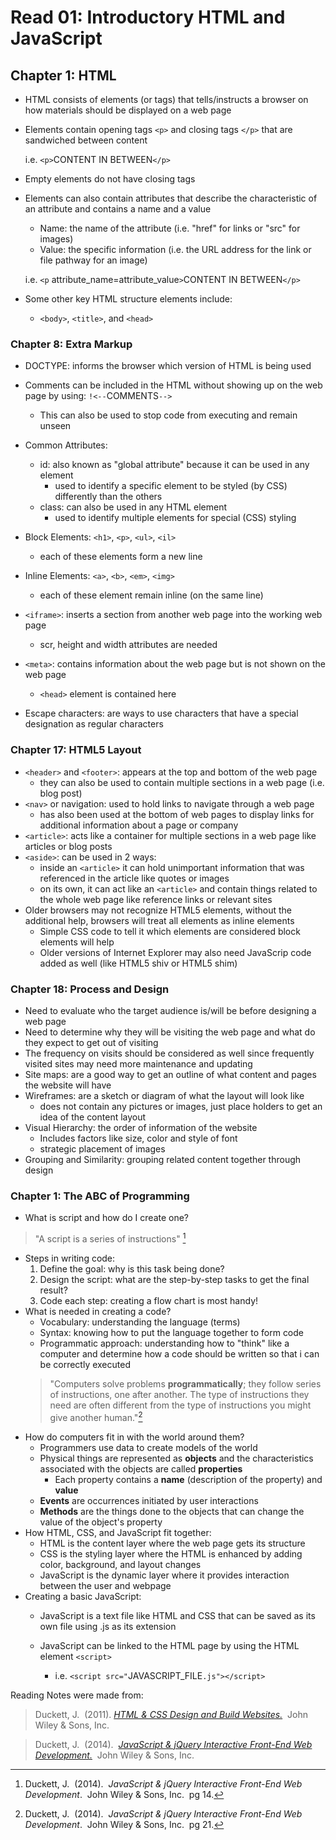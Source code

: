 # Read 01: Introductory HTML and JavaScript

## Chapter 1: HTML
+ HTML consists of elements (or tags) that tells/instructs a browser on how materials should be displayed on a web page
+ Elements contain opening tags `<p>` and closing tags `</p>` that are sandwiched between content

    i.e. `<p>`CONTENT IN BETWEEN`</p>`
+ Empty elements do not have closing tags
+ Elements can also contain attributes that describe the characteristic of an attribute and contains a name and a value
    + Name: the name of the attribute (i.e. "href" for links or "src" for images)
    + Value: the specific information (i.e. the URL address for the link or file pathway for an image)

    i.e. `<p` attribute_name=attribute_value`>`CONTENT IN BETWEEN`</p>`
+ Some other key HTML structure elements include:
    + `<body>`, `<title>`, and `<head>`

### Chapter 8: Extra Markup
+ DOCTYPE: informs the browser which version of HTML is being used
+ Comments can be included in the HTML without showing up on the web page by using:
        `!<--`COMMENTS`-->`

    + This can also be used to stop code from executing and remain unseen
+ Common Attributes:
    + id: also known as "global attribute" because it can be used in any element
        + used to identify a specific element to be styled (by CSS) differently than the others
    + class: can also be used in any HTML element
        + used to identify multiple elements for special (CSS) styling
+ Block Elements: `<h1>`, `<p>`, `<ul>`, `<il>`
    + each of these elements form a new line
+ Inline Elements: `<a>`, `<b>`, `<em>`, `<img>`
    + each of these element remain inline (on the same line)
+ `<iframe>`: inserts a section from another web page into the working web page
    + scr, height and width attributes are needed
+ `<meta>`: contains information about the web page but is not shown on the web page
    + `<head>` element is contained here
+ Escape characters: are ways to use characters that have a special designation as regular characters

### Chapter 17: HTML5 Layout
+ `<header>` and `<footer>`: appears at the top and bottom of the web page
    + they can also be used to contain multiple sections in a web page (i.e. blog post)
+ `<nav>` or navigation: used to hold links to navigate through a web page
    + has also been used at the bottom of web pages to display links for additional information about a page or company
+ `<article>`: acts like a container for multiple sections in a web page like articles or blog posts
+ `<aside>`: can be used in 2 ways:
    + inside an `<article>` it can hold unimportant information that was referenced in the article like quotes or images
    + on its own, it can act like an `<article>` and contain things related to the whole web page like reference links or relevant sites
+ Older browsers may not recognize HTML5 elements, without the additional help, browsers will treat all elements as inline elements
    + Simple CSS code to tell it which elements are considered block elements will help
    + Older versions of Internet Explorer may also need JavaScrip code added as well (like HTML5 shiv or HTML5 shim)

### Chapter 18: Process and Design
+ Need to evaluate who the target audience is/will be before designing a web page
+ Need to determine why they will be visiting the web page and what do they expect to get out of visiting
+ The frequency on visits should be considered as well since frequently visited sites may need more maintenance and updating
+ Site maps: are a good way to get an outline of what content and pages the website will have
+ Wireframes: are a sketch or diagram of what the layout will look like
    + does not contain any pictures or images, just place holders to get an idea of the content layout
+ Visual Hierarchy: the order of information of the website
    + Includes factors like size, color and style of font
    + strategic placement of images
+ Grouping and Similarity: grouping related content together through design

### Chapter 1: The ABC of Programming
+ What is script and how do I create one?
>"A script is a series of instructions" [^1]
+ Steps in writing code:
    1. Define the goal: why is this task being done?
    2. Design the script: what are the step-by-step tasks to get the final result?
    3. Code each step: creating a flow chart is most handy!
+ What is needed in creating a code?
    + Vocabulary: understanding the language (terms)
    + Syntax: knowing how to put the language together to form code
    + Programmatic approach: understanding how to "think" like a computer and determine how a code should be written so that i can be correctly executed
    >"Computers solve problems **programmatically**; they follow series of instructions, one after another. The type of instructions they need are often different from the type of instructions you might give another human."[^2]
+ How do computers fit in with the world around them?
    + Programmers use data to create models of the world
    + Physical things are represented as **objects** and the characteristics associated with the objects are called **properties**
        + Each property contains a **name** (description of the property) and **value**
    + **Events** are occurrences initiated by user interactions
    + **Methods** are the things done to the objects that can change the value of the object's property
+ How HTML, CSS, and JavaScript fit together:
    + HTML is the content layer where the web page gets its structure
    + CSS is the styling layer where the HTML is enhanced by adding color, background, and layout changes
    + JavaScript is the dynamic layer where it provides interaction between the user and webpage
+ Creating a basic JavaScript:
    + JavaScript is a text file like HTML and CSS that can be saved as its own file using .js as its extension
    + JavaScript can be linked to the HTML page by using the HTML element `<script>`
    
        + i.e. `<script src="`JAVASCRIPT_FILE`.js"></script>`


[^1]: Duckett, J. &nbsp;(2014). &nbsp;*JavaScript & jQuery Interactive Front-End Web Development*.&nbsp; John Wiley & Sons, Inc.&nbsp; pg 14.

[^2]: Duckett, J.&nbsp; (2014).&nbsp; *JavaScript & jQuery Interactive Front-End Web Development*.&nbsp; John Wiley & Sons, Inc.&nbsp; pg 21.


Reading Notes were made from:

>Duckett, J.&nbsp; (2011). [*HTML & CSS Design and Build Websites.*](https://www.amazon.com/HTML-CSS-Design-Build-Websites/dp/1118008189/ref=pd_bxgy_img_1/130-3455493-2386462?pd_rd_w=eClxV&pf_rd_p=c64372fa-c41c-422e-990d-9e034f73989b&pf_rd_r=G7HS35EQKNDWPDSGS1HX&pd_rd_r=2682d0cb-4146-4322-9839-ee698278ddb9&pd_rd_wg=xqXSJ&pd_rd_i=1118008189&psc=1)&nbsp; John Wiley & Sons, Inc.

>Duckett, J.&nbsp; (2014).&nbsp; [*JavaScript & jQuery Interactive Front-End Web Development.*](https://www.amazon.com/JavaScript-JQuery-Interactive-Front-End-Development/dp/1118531647/ref=sr_1_1?crid=HXFG0UITJXVA&keywords=javascript+and+jquery&qid=1638589833&s=books&sprefix=javascript+and+j%2Cstripbooks%2C207&sr=1-1)&nbsp; John Wiley & Sons, Inc.